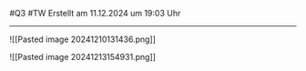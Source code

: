#Q3 #TW Erstellt am 11.12.2024 um 19:03 Uhr

---
![[Pasted image 20241210131436.png]]

![[Pasted image 20241213154931.png]]